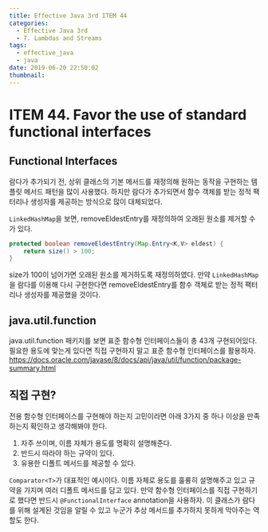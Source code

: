 ```yaml
---
title: Effective Java 3rd ITEM 44
categories:
  - Effective Java 3rd
  - 7. Lambdas and Streams
tags:
  - effective_java
  - java
date: 2019-06-20 22:50:02
thumbnail:
---
```


# ITEM 44. Favor the use of standard functional interfaces

## Functional Interfaces
람다가 추가되기 전, 상위 클래스의 기본 메서드를 재정의해 원하는 동작을 구현하는 템플릿 메서드 패턴을 많이 사용했다. 하지만 람다가 추가되면서 함수 객체를 받는 정적 팩터리나 생성자를 제공하는 방식으로 많이 대체되었다. 

`LinkedHashMap`을 보면, removeEldestEntry를 재정의하여 오래된 원소를 제거할 수가 있다. 
```java
protected boolean removeEldestEntry(Map.Entry<K,V> eldest) {
    return size() > 100;
}
```
size가 100이 넘어가면 오래된 원소를 제거하도록 재정의하였다. 만약 `LinkedHashMap`을 람다를 이용해 다시 구현한다면 removeEldestEntry를 함수 객체로 받는 정적 팩터리나 생성자를 제공했을 것이다.

## java.util.function 
java.util.function 패키지를 보면 표준 함수형 인터페이스들이 총 43개 구현되어있다. 필요한 용도에 맞는게 있다면 직접 구현하지 말고 표준 함수형 인터페이스를 활용하자.
https://docs.oracle.com/javase/8/docs/api/java/util/function/package-summary.html

## 직접 구현?
전용 함수형 인터페이스를 구현해야 하는지 고민이라면 아래 3가지 중 하나 이상을 만족하는지 확인하고 생각해봐야 한다.
1. 자주 쓰이며, 이름 자체가 용도를 명확히 설명해준다.
2. 반드시 따라야 하는 규약이 있다.
3. 유용한 디폴트 메서드를 제공할 수 있다.

`Comparator<T>`가 대표적인 예시이다. 이름 자체로 용도를 훌륭히 설명해주고 있고 규약을 가지며 여러 디폴트 메서드를 담고 있다. 
만약 함수형 인터페이스를 직접 구현하기로 했다면 반드시 `@FunctionalInterface` annotation을 사용하자. 이 클래스가 람다를 위해 설계된 것임을 알릴 수 있고 누군가 추상 메서드를 추가하지 못하게 막아주는 역할도 한다.
